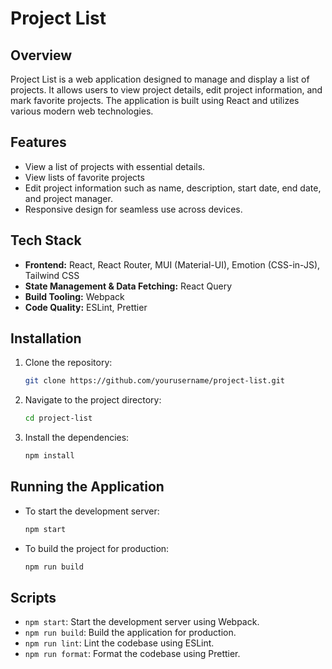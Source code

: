 # Project List

## Overview

Project List is a web application designed to manage and display a list of projects. It allows users to view project details, edit project information, and mark favorite projects. The application is built using React and utilizes various modern web technologies.

## Features

- View a list of projects with essential details.
- View lists of favorite projects
- Edit project information such as name, description, start date, end date, and project manager.
- Responsive design for seamless use across devices.

## Tech Stack

- **Frontend:** React, React Router, MUI (Material-UI), Emotion (CSS-in-JS), Tailwind CSS
- **State Management & Data Fetching:** React Query
- **Build Tooling:** Webpack
- **Code Quality:** ESLint, Prettier

## Installation

1. Clone the repository:

   ```bash
   git clone https://github.com/yourusername/project-list.git
   ```

2. Navigate to the project directory:

   ```bash
   cd project-list
   ```

3. Install the dependencies:

   ```bash
   npm install
   ```

## Running the Application

- To start the development server:

  ```bash
  npm start
  ```

- To build the project for production:

  ```bash
  npm run build
  ```

## Scripts

- `npm start`: Start the development server using Webpack.
- `npm run build`: Build the application for production.
- `npm run lint`: Lint the codebase using ESLint.
- `npm run format`: Format the codebase using Prettier.
